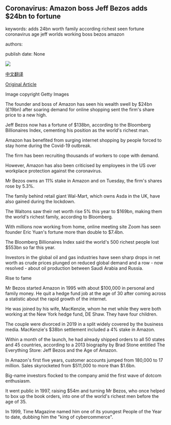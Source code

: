 ## Coronavirus: Amazon boss Jeff Bezos adds $24bn to fortune

keywords: adds 24bn worth family according richest seen fortune coronavirus age jeff worlds working boss bezos amazon

authors: 

publish date: None

![](https://ichef.bbci.co.uk/news/1024/branded_news/111C8/production/_111788007_bezos.jpg)

[中文翻译](Coronavirus%3A%20Amazon%20boss%20Jeff%20Bezos%20adds%20%2424bn%20to%20fortune_zh.md)

[Original Article](https://www.bbc.com/news/business-52289657)

Image copyright Getty Images

The founder and boss of Amazon has seen his wealth swell by $24bn (£19bn) after soaring demand for online shopping sent the firm's share price to a new high.

Jeff Bezos now has a fortune of $138bn, according to the Bloomberg Billionaires Index, cementing his position as the world's richest man.

Amazon has benefited from surging internet shopping by people forced to stay home during the Covid-19 outbreak.

The firm has been recruiting thousands of workers to cope with demand.

However, Amazon has also been criticised by employees in the US over workplace protection against the coronavirus.

Mr Bezos owns an 11% stake in Amazon and on Tuesday, the firm's shares rose by 5.3%.

The family behind retail giant Wal-Mart, which owns Asda in the UK, have also gained during the lockdown.

The Waltons saw their net worth rise 5% this year to $169bn, making them the world's richest family, according to Bloomberg.

With millions now working from home, online meeting site Zoom has seen founder Eric Yuan's fortune more than double to $7.4bn.

The Bloomberg Billionaires Index said the world's 500 richest people lost $553bn so far this year.

Investors in the global oil and gas industries have seen sharp drops in net worth as crude prices plunged on reduced global demand and a row - now resolved - about oil production between Saudi Arabia and Russia.

Rise to fame

Mr Bezos started Amazon in 1995 with about $100,000 in personal and family money. He quit a hedge fund job at the age of 30 after coming across a statistic about the rapid growth of the internet.

He was joined by his wife, MacKenzie, whom he met while they were both working at the New York hedge fund, DE Shaw. They have four children.

The couple were divorced in 2019 in a split widely covered by the business media. MacKenzie's $38bn settlement included a 4% stake in Amazon.

Within a month of the launch, he had already shipped orders to all 50 states and 45 countries, according to a 2013 biography by Brad Stone entitled The Everything Store: Jeff Bezos and the Age of Amazon.

In Amazon's first five years, customer accounts jumped from 180,000 to 17 million. Sales skyrocketed from $511,000 to more than $1.6bn.

Big-name investors flocked to the company amid the first wave of dotcom enthusiasm.

It went public in 1997, raising $54m and turning Mr Bezos, who once helped to box up the book orders, into one of the world's richest men before the age of 35.

In 1999, Time Magazine named him one of its youngest People of the Year to date, dubbing him the "king of cybercommerce".
